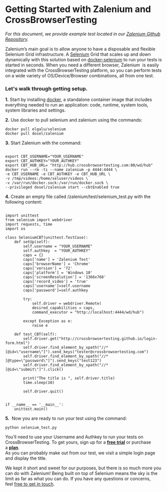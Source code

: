 <h1><strong>Getting Started with Zalenium and CrossBrowserTesting</strong></h1>
<em>For this document, we provide example test located in our <a href="https://github.com/crossbrowsertesting/selenium-zalenium">Zalenium Github Repository</a>.</em>

Zalenium’s main goal is to allow anyone to have a disposable and flexible Selenium Grid infrastructure. A <a href="http://www.seleniumhq.org/docs/">Selenium</a> Grid that scales up and down dynamically with this solution based on <a href="https://github.com/elgalu/docker-selenium">docker-selenium</a> to run your tests is started in seconds. When you need a different browser, Zalenium  is easily integrated with the CrossBrowserTesting platform, so you can perform tests on a wide variety of OS/Device/Browser combinations, all from one test.
<h3>Let's walk through getting setup.</h3>
<strong>1.</strong> Start by installing <a href="https://docs.docker.com/install/">docker</a>, a standalone container image that includes everything needed to run an application: code, runtime, system tools, system libraries and settings.

<strong>2.</strong> Use docker to pull selenium and zalenium using the commands:
<pre><code>docker pull elgalu/selenium
docker pull dosel/zalenium
</code></pre>
<strong>3.</strong> Start Zalenium with the command:
<pre><code>
export CBT_USERNAME="YOUR_USERNAME"
export CBT_AUTHKEY="YOUR_AUTHKEY"
export CBT_HUB_URL= "http://hub.crossbrowsertesting.com:80/wd/hub"
docker run --rm -ti --name zalenium -p 4444:4444 \
-e CBT_USERNAME -e CBT_AUTHKEY -e CBT_HUB_URL \
-v /tmp/videos:/home/seluser/videos \
-v /var/run/docker.sock:/var/run/docker.sock \
--privileged dosel/zalenium start --cbtEnabled true
</code></pre>

<strong>4.</strong> Create an empty file called /zalenium/test/selenium_test.py with the following content:

<pre><code>
import unittest
from selenium import webdriver
import requests, time
import os

class SeleniumCBT(unittest.TestCase):
    def setUp(self):
        self.username = "YOUR_USERNAME"
        self.authkey  = "YOUR_AUTHKEY"
        caps = {}
        caps['name'] = 'Zalenium Test'
        caps['browserName'] = 'Chrome'
        caps['version'] = '72'
        caps['platform'] = 'Windows 10'
        caps['screenResolution'] = '1366x768'
        caps['record_video'] = 'true'
        caps['username']=self.username
        caps['password']=self.authkey

        try:
            self.driver = webdriver.Remote(
            desired_capabilities = caps,
            command_executor = "http://localhost:4444/wd/hub")    

        except Exception as e:
            raise e

    def test_CBT(self):
        self.driver.get("http://crossbrowsertesting.github.io/login-form.html")
        self.driver.find_element_by_xpath("//*[@id=\"username\"]").send_keys("tester@crossbrowsertesting.com")
        self.driver.find_element_by_xpath("//*[@type=\"password\"]").send_keys("test123")
        self.driver.find_element_by_xpath("//*[@id=\"submit\"]").click()

        print("The title is ", self.driver.title)
        time.sleep(10)

        self.driver.quit()


if __name__ == '__main__':
    unittest.main()
</code></pre>
<strong>5.</strong>  Now you are ready to run your test using the command:
<pre><code>python selenium_test.py</code></pre>
<div class="blue-alert">You’ll need to use your Username and Authkey to run your tests on CrossBrowserTesting. To get yours, sign up for a <a href="https://crossbrowsertesting.com/freetrial"><b>free trial</b></a> or purchase a <a href="https://crossbrowsertesting.com/pricing"><b>plan</b></a>.</div>
As you can probably make out from our test, we visit a simple login page and display the title.

We kept it short and sweet for our purposes, but there is so much more you can do with Zalenium! Being built on top of Selenium means the sky is the limit as far as what you can do. If you have any questions or concerns, feel <a href="mailto:info@crossbrowsertesting.com">free to get in touch</a>.
